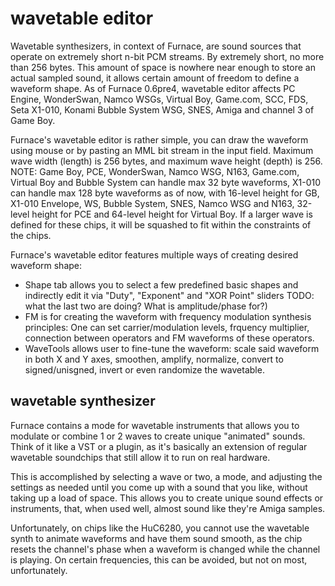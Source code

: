 # wavetable editor

Wavetable synthesizers, in context of Furnace, are sound sources that operate on extremely short n-bit PCM streams. By extremely short, no more than 256 bytes. This amount of space is nowhere near enough to store an actual sampled sound, it allows certain amount of freedom to define a waveform shape. As of Furnace 0.6pre4, wavetable editor affects PC Engine, WonderSwan, Namco WSGs, Virtual Boy, Game.com, SCC, FDS, Seta X1-010, Konami Bubble System WSG, SNES, Amiga and channel 3 of Game Boy.

Furnace's wavetable editor is rather simple, you can draw the waveform using mouse or by pasting an MML bit stream in the input field. Maximum wave width (length) is 256 bytes, and maximum wave height (depth) is 256. NOTE: Game Boy, PCE, WonderSwan, Namco WSG, N163, Game.com, Virtual Boy and Bubble System can handle max 32 byte waveforms, X1-010 can handle max 128 byte waveforms as of now, with 16-level height for GB, X1-010 Envelope, WS, Bubble System, SNES, Namco WSG and N163, 32-level height for PCE and 64-level height for Virtual Boy. If a larger wave is defined for these chips, it will be squashed to fit within the constraints of the chips.

Furnace's wavetable editor features multiple ways of creating desired waveform shape:

- Shape tab allows you to select a few predefined basic shapes and indirectly edit it via "Duty", "Exponent" and "XOR Point" sliders TODO: what the last two are doing? What is amplitude/phase for?)
- FM is for creating the waveform with frequency modulation synthesis principles: One can set carrier/modulation levels, frquency multiplier, connection between operators and FM waveforms of these operators.
- WaveTools allows user to fine-tune the waveform: scale said waveform in both X and Y axes, smoothen, amplify, normalize, convert to signed/unisgned, invert or even randomize the wavetable.

## wavetable synthesizer

Furnace contains a mode for wavetable instruments that allows you to modulate or combine 1 or 2 waves to create unique "animated" sounds. Think of it like a VST or a plugin, as it's basically an extension of regular wavetable soundchips that still allow it to run on real hardware.

This is accomplished by selecting a wave or two, a mode, and adjusting the settings as needed until you come up with a sound that you like, without taking up a load of space. This allows you to create unique sound effects or instruments, that, when used well, almost sound like they're Amiga samples.

Unfortunately, on chips like the HuC6280, you cannot use the wavetable synth to animate waveforms and have them sound smooth, as the chip resets the channel's phase when a waveform is changed while the channel is playing. On certain frequencies, this can be avoided, but not on most, unfortunately.
